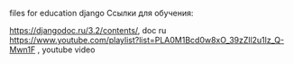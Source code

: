 files for education django
Ссылки для обучения:

https://djangodoc.ru/3.2/contents/, doc ru
https://www.youtube.com/playlist?list=PLA0M1Bcd0w8xO_39zZll2u1lz_Q-Mwn1F , youtube video


